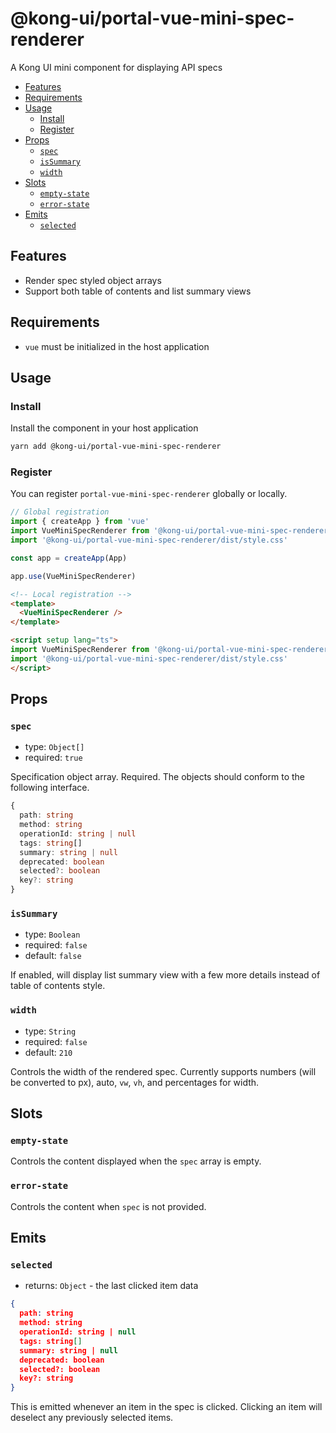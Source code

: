 # @kong-ui/portal-vue-mini-spec-renderer

A Kong UI mini component for displaying API specs

- [Features](#features)
- [Requirements](#requirements)
- [Usage](#usage)
  - [Install](#install)
  - [Register](#register)
- [Props](#props)
  - [`spec`](#spec)
  - [`isSummary`](#issummary)
  - [`width`](#width)
- [Slots](#slots)
  - [`empty-state`](#empty-state)
  - [`error-state`](#error-state)
- [Emits](#emits)
  - [`selected`](#selected)

## Features

- Render spec styled object arrays
- Support both table of contents and list summary views

## Requirements

- `vue` must be initialized in the host application

## Usage

### Install

Install the component in your host application

```sh
yarn add @kong-ui/portal-vue-mini-spec-renderer
```

### Register

You can register `portal-vue-mini-spec-renderer` globally or locally.

```typescript
// Global registration
import { createApp } from 'vue'
import VueMiniSpecRenderer from '@kong-ui/portal-vue-mini-spec-renderer'
import '@kong-ui/portal-vue-mini-spec-renderer/dist/style.css'

const app = createApp(App)

app.use(VueMiniSpecRenderer)

```

```html
<!-- Local registration -->
<template>
  <VueMiniSpecRenderer />
</template>

<script setup lang="ts">
import VueMiniSpecRenderer from '@kong-ui/portal-vue-mini-spec-renderer'
import '@kong-ui/portal-vue-mini-spec-renderer/dist/style.css'
</script>
```

## Props

### `spec`

- type: `Object[]`
- required: `true`

Specification object array. Required.
The objects should conform to the following interface.

```typescript
{
  path: string
  method: string
  operationId: string | null
  tags: string[]
  summary: string | null
  deprecated: boolean
  selected?: boolean
  key?: string
}
```

### `isSummary`

- type: `Boolean`
- required: `false`
- default: `false`

If enabled, will display list summary view with a few more details instead of table of contents style.

### `width`

- type: `String`
- required: `false`
- default: `210`

Controls the width of the rendered spec. Currently supports numbers (will be converted to px), auto, `vw`, `vh`, and percentages for width.

## Slots

### `empty-state`

Controls the content displayed when the `spec` array is empty.

### `error-state`

Controls the content when `spec` is not provided.

## Emits

### `selected`

- returns: `Object` - the last clicked item data

```json
{
  path: string
  method: string
  operationId: string | null
  tags: string[]
  summary: string | null
  deprecated: boolean
  selected?: boolean
  key?: string
}
```

This is emitted whenever an item in the spec is clicked. Clicking an item will deselect any previously selected items.
